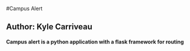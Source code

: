 #Campus Alert
## Author: Kyle Carriveau

#### Campus alert is a python application with a flask framework for routing

